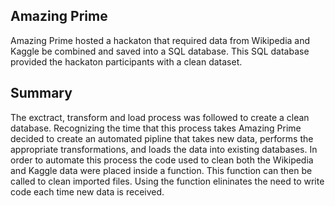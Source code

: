 <h2>Amazing Prime</h2>
<p>Amazing Prime hosted a hackaton that required data from Wikipedia and Kaggle be combined and saved into a SQL database.  This SQL database provided the hackaton participants with a clean dataset.</p>
<h2>Summary</h2>
<p>The exctract, transform and load process was followed to create a clean database.  Recognizing the time that this process takes Amazing Prime decided to create an automated pipline that takes new data, performs the appropriate transformations, and loads the data into existing databases.  In order to automate this process the code used to clean both the Wikipedia and Kaggle data were placed inside a function.  This function can then be called to clean imported files.  Using the function elininates the need to write code each time new data is received.</p>

